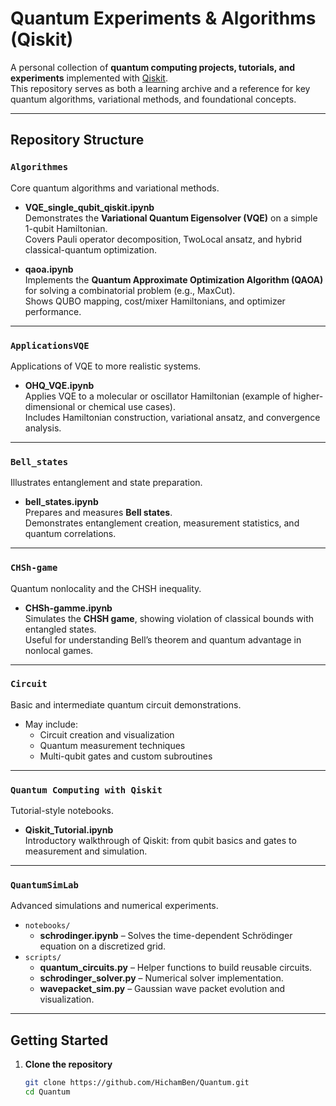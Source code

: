 # Quantum Experiments & Algorithms (Qiskit)

A personal collection of **quantum computing projects, tutorials, and experiments** implemented with [Qiskit](https://qiskit.org/).  
This repository serves as both a learning archive and a reference for key quantum algorithms, variational methods, and foundational concepts.

---

## Repository Structure

### `Algorithmes`
Core quantum algorithms and variational methods.

- **VQE_single_qubit_qiskit.ipynb**  
  Demonstrates the **Variational Quantum Eigensolver (VQE)** on a simple 1-qubit Hamiltonian.  
  Covers Pauli operator decomposition, TwoLocal ansatz, and hybrid classical-quantum optimization.

- **qaoa.ipynb**  
  Implements the **Quantum Approximate Optimization Algorithm (QAOA)** for solving a combinatorial problem (e.g., MaxCut).  
  Shows QUBO mapping, cost/mixer Hamiltonians, and optimizer performance.

---

### `ApplicationsVQE`
Applications of VQE to more realistic systems.

- **OHQ_VQE.ipynb**  
  Applies VQE to a molecular or oscillator Hamiltonian (example of higher-dimensional or chemical use cases).  
  Includes Hamiltonian construction, variational ansatz, and convergence analysis.

---

### `Bell_states`
Illustrates entanglement and state preparation.

- **bell_states.ipynb**  
  Prepares and measures **Bell states**.  
  Demonstrates entanglement creation, measurement statistics, and quantum correlations.

---

### `CHSh-game`
Quantum nonlocality and the CHSH inequality.

- **CHSh-gamme.ipynb**  
  Simulates the **CHSH game**, showing violation of classical bounds with entangled states.  
  Useful for understanding Bell’s theorem and quantum advantage in nonlocal games.

---

### `Circuit`
Basic and intermediate quantum circuit demonstrations.

- May include:  
  - Circuit creation and visualization  
  - Quantum measurement techniques  
  - Multi-qubit gates and custom subroutines

---

### `Quantum Computing with Qiskit`
Tutorial-style notebooks.

- **Qiskit_Tutorial.ipynb**  
  Introductory walkthrough of Qiskit: from qubit basics and gates to measurement and simulation.

---

### `QuantumSimLab`
Advanced simulations and numerical experiments.

- `notebooks/`  
  - **schrodinger.ipynb** – Solves the time-dependent Schrödinger equation on a discretized grid.  
- `scripts/`  
  - **quantum_circuits.py** – Helper functions to build reusable circuits.  
  - **schrodinger_solver.py** – Numerical solver implementation.  
  - **wavepacket_sim.py** – Gaussian wave packet evolution and visualization.

---

##  Getting Started

1. **Clone the repository**
   ```bash
   git clone https://github.com/HichamBen/Quantum.git
   cd Quantum
